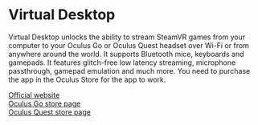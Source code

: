 # Virtual Desktop
Virtual Desktop unlocks the ability to stream SteamVR games from your computer to your Oculus Go or Oculus Quest headset over Wi-Fi or from anywhere around the world. It supports Bluetooth mice, keyboards and gamepads. It features glitch-free low latency streaming, microphone passthrough, gamepad emulation and much more. You need to purchase the app in the Oculus Store for the app to work.

<a href="https://www.vrdesktop.net">Official website</a><br>
<a href="https://www.oculus.com/experiences/go/1261331807302580">Oculus Go store page</a><br>
<a href="https://www.oculus.com/experiences/quest/2017050365004772">Oculus Quest store page</a><br>
